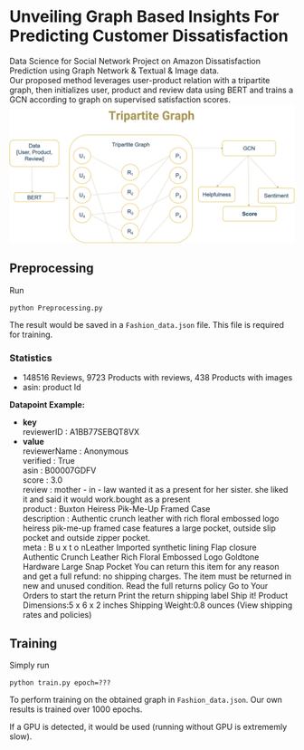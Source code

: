 # Unveiling Graph Based Insights For Predicting Customer Dissatisfaction
Data Science for Social Network Project on Amazon Dissatisfaction Prediction using Graph Network &amp; Textual &amp; Image data.<br>
Our proposed method leverages user-product relation with a tripartite graph, then initializes user, product and review data using BERT and trains a GCN according to graph on supervised satisfaction scores. <br>
![framework](tripartite.jpg)

## Preprocessing
Run

```
python Preprocessing.py
```

The result would be saved in a `Fashion_data.json` file. This file is required for training.

### Statistics
- 148516 Reviews, 9723 Products with reviews, 438 Products with images
- asin: product Id<br>

**Datapoint Example:<br>**
- **key**<br>
reviewerID : A1BB77SEBQT8VX<br>
- **value**<br>
reviewerName : Anonymous<br>
verified : True<br>
asin : B00007GDFV<br>
score : 3.0<br>
review : mother - in - law wanted it as a present for her sister. she liked it and said it would work.bought as a present<br>
product : Buxton Heiress Pik-Me-Up Framed Case<br>
description : Authentic crunch leather with rich floral embossed logo heiress pik-me-up framed case features a large pocket, outside slip pocket and outside zipper pocket.       <br>
meta : B u x t o nLeather Imported synthetic lining Flap closure Authentic Crunch Leather Rich Floral Embossed Logo Goldtone Hardware Large Snap Pocket You can return this item for any reason and get a full refund: no shipping charges. The item must be returned in new and unused condition. Read the full returns policy Go to Your Orders to start the return Print the return shipping label Ship it! Product Dimensions:5 x 6 x 2 inches Shipping Weight:0.8 ounces (View shipping rates and policies)

## Training
Simply run 
```
python train.py epoch=???
```

To perform training on the obtained graph in `Fashion_data.json`. Our own results is trained over 1000 epochs.

If a GPU is detected, it would be used (running without GPU is extrememly slow).
